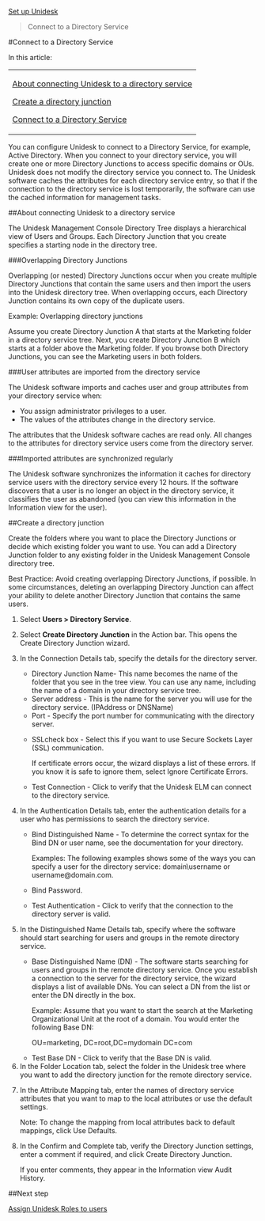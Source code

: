 [Set up Unidesk](landing_set_up_co4)
 > Connect to a Directory Service
#Connect to a Directory Service
In this article:
<table>            <col></col>            <tbody>                <tr>                    <td>                        <p><a href="#About"> About connecting Unidesk to a directory service</a>                        </p>                        <p><a href="#Cr_junction"> Create a directory junction</a>                        </p>                        <p><a href="#Next"> Connect to a Directory Service</a>                        </p>                    </td>                </tr>            </tbody>        </table>
You can configure Unidesk to connect to a Directory Service, for example, Active Directory. When you connect to your directory service, you will create one or more Directory Junctions to access specific domains or OUs. Unidesk does not modify the directory service you connect to. The Unidesk software caches the attributes for each directory service entry, so that if the connection to the directory service is lost temporarily, the software can use the cached information for management tasks.
##About connecting Unidesk to a directory service<a name="About"></a>
The Unidesk Management Console Directory Tree displays a hierarchical view of Users and Groups. Each Directory Junction that you create specifies a starting node in the directory tree.
###Overlapping Directory Junctions
Overlapping (or nested) Directory Junctions occur when you create multiple Directory Junctions that contain the same users and then import the users into the Unidesk directory tree. When overlapping occurs, each Directory Junction contains its own copy of the duplicate users.
Example: Overlapping directory junctions
Assume you create Directory Junction A that starts at the Marketing folder in a directory service tree. Next, you create Directory Junction B which starts at a folder above the Marketing folder. If you browse both Directory Junctions, you can see the Marketing users in both folders.
###User attributes are imported from the directory service
The Unidesk software imports and caches user and group attributes from your directory service when:
<ul>            <li>You assign administrator privileges to a user.</li>            <li>The values of the attributes change in the directory service.</li>        </ul>
The attributes that the Unidesk software caches are read only. All changes to the attributes for directory service users come from the directory server.
###Imported attributes are synchronized regularly
The Unidesk software synchronizes the information it caches for directory service users with the directory service every 12 hours. If the software discovers that a user is no longer an object in the directory service, it classifies the user as abandoned (you can view this information in the Information view for the user).
##Create a directory junction<a name="Cr_junction"></a>
Create the folders where you want to place the Directory Junctions or decide which existing folder you want to use. You can add a Directory Junction folder to any existing folder in the Unidesk Management Console directory tree.
Best Practice: Avoid creating overlapping Directory Junctions, if possible. In some circumstances, deleting an overlapping Directory Junction can affect your ability to delete another Directory Junction that contains the same users.
<ol>            <li>                <p>Select <b>Users > Directory Service</b>.</p>            </li>            <li>                <p>Select <b>Create Directory Junction</b> in the Action bar. This opens the Create Directory Junction wizard.</p>            </li>            <li>                <p>In the Connection Details tab, specify the details for the directory server.</p>                <ul>                    <li>Directory Junction Name- This name becomes the name of the folder that you see in the tree view. You can use any name, including the name of a domain in your directory service tree.</li>                    <li>Server address - This is the name for the server you will use for the directory service. (IPAddress or DNSName)</li>                    <li>Port - Specify the port number for communicating with the directory server.</li>                    <li>                        <p>SSLcheck box - Select this if you want to use Secure Sockets Layer (SSL) communication.</p>                        <p>If certificate errors occur, the wizard displays a list of these errors. If you know it is safe to ignore them, select <span>Ignore Certificate Errors</span>.</p>                    </li>                    <li><span>Test Connection</span> - Click to verify that the Unidesk ELM can connect to the directory service.</li>                </ul>            </li>            <li>                <p>In the Authentication Details tab, enter the authentication details for a user who has permissions to search the directory service.</p>                <ul>                    <li>                        <p>Bind Distinguished Name - To determine the correct syntax for the Bind DN or user name, see the documentation for your directory. </p>                        <p><span>Examples: </span>The following examples shows some of the ways you can specify a user for the directory service: <span>domain\username </span>or <span>username@domain.com</span>.</p>                    </li>                    <li>                        <p>Bind Password.</p>                    </li>                    <li>Test Authentication - Click to verify that the connection to the directory server is valid.</li>                </ul>            </li>            <li>                <p>In the Distinguished Name Details tab, specify where the software should start searching for users and groups in the remote directory service.</p>                <ul>                    <li>                        <p>Base Distinguished Name (DN) - The software starts searching for users and groups in the remote directory service. Once you establish a connection to the server for the directory service, the wizard displays a list of available DNs. You can select a DN from the list or enter the DN directly in the box.</p>                        <p><span>Example</span>: Assume that you want to start the search at the Marketing Organizational Unit at the root of a domain. You would enter the following Base DN:</p>                        <p><span>OU=marketing, DC=root,DC=mydomain DC=com</span>                        </p>                    </li>                    <li>Test Base DN - Click to verify that the Base DN is valid.</li>                </ul>            </li>            <li>In the Folder Location tab, select the folder in the Unidesk tree where you want to add the directory junction for the remote directory service.</li>            <li>                <p>In the Attribute Mapping tab, enter the names of directory service attributes that you want to map to the local attributes or use the default settings.</p>                <p>Note: To change the mapping from local attributes back to default mappings, click Use Defaults.</p>            </li>            <li>                <p>In the Confirm and Complete tab, verify the Directory Junction settings, enter a comment if required, and click Create Directory Junction.</p>                <p>If you enter comments, they appear in the Information view Audit History.</p>            </li>        </ol>
##Next step
[ Assign Unidesk Roles to users](users_admins_assign_role_co4)[        ](users_admins_assign_role_co4)


